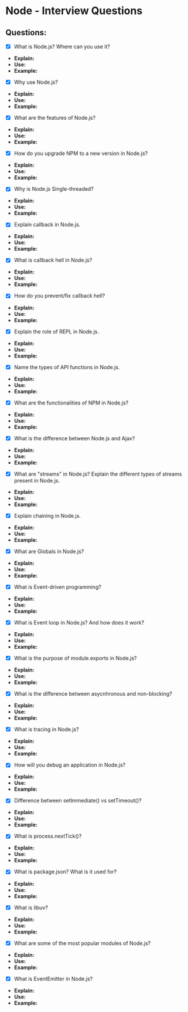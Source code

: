 # Node - Interview Questions

## Questions: 

- [x] What is Node.js? Where can you use it?
- **Explain:**
- **Use:**
- **Example:**

- [x] Why use Node.js?
- **Explain:**
- **Use:**
- **Example:**

- [x] What are the features of Node.js?
- **Explain:**
- **Use:**
- **Example:**

- [x] How do you upgrade NPM to a new version in Node.js?
- **Explain:**
- **Use:**
- **Example:**

- [x] Why is Node.js Single-threaded?
- **Explain:**
- **Use:**
- **Example:**

- [x] Explain callback in Node.js.
- **Explain:**
- **Use:**
- **Example:**

- [x] What is callback hell in Node.js?
- **Explain:**
- **Use:**
- **Example:**

- [x] How do you prevent/fix callback hell?
- **Explain:**
- **Use:**
- **Example:**

- [x] Explain the role of REPL in Node.js.
- **Explain:**
- **Use:**
- **Example:**

- [x] Name the types of API functions in Node.js.
- **Explain:**
- **Use:**
- **Example:**

- [x] What are the functionalities of NPM in Node.js?
- **Explain:**
- **Use:**
- **Example:**

- [x] What is the difference between Node.js and Ajax?
- **Explain:**
- **Use:**
- **Example:**

- [x] What are "streams" in Node.js? Explain the different types of streams present in Node.js.
- **Explain:**
- **Use:**
- **Example:**

- [x] Explain chaining in Node.js.
- **Explain:**
- **Use:**
- **Example:**

- [x] What are Globals in Node.js?
- **Explain:**
- **Use:**
- **Example:**

- [x] What is Event-driven programming?
- **Explain:**
- **Use:**
- **Example:**

- [x] What is Event loop in Node.js? And how does it work?
- **Explain:**
- **Use:**
- **Example:**

- [x] What is the purpose of module.exports in Node.js?
- **Explain:**
- **Use:**
- **Example:**

- [x] What is the difference between asycnhronous and non-blocking?
- **Explain:**
- **Use:**
- **Example:**

- [x] What is tracing in Node.js?
- **Explain:**
- **Use:**
- **Example:**

- [x] How will you debug an application in Node.js?
- **Explain:**
- **Use:**
- **Example:**

- [x] Difference between setImmediate() vs setTimeout()?
- **Explain:**
- **Use:**
- **Example:**

- [x] What is process.nextTick()?
- **Explain:**
- **Use:**
- **Example:**

- [x] What is package.json? What is it used for?
- **Explain:**
- **Use:**
- **Example:**

- [x] What is libuv?
- **Explain:**
- **Use:**
- **Example:**

- [x] What are some of the most popular modules of Node.js?
- **Explain:**
- **Use:**
- **Example:**

- [x] What is EventEmitter in Node.js?
- **Explain:**
- **Use:**
- **Example:**


